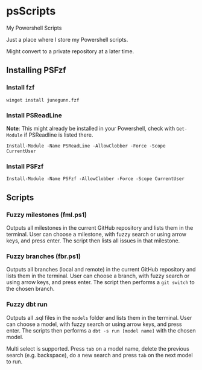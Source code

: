 # psScripts
My Powershell Scripts

Just a place where I store my Powershell scripts.

Might convert to a private repository at a later time.

## Installing PSFzf

### Install fzf

`winget install junegunn.fzf`

### Install PSReadLine

**Note**: This might already be installed in your Powershell, check with `Get-Module` if PSReadline is listed there. 

`Install-Module -Name PSReadLine -AllowClobber -Force -Scope CurrentUser`

### Install PSFzf

`Install-Module -Name PSFzf -AllowClobber -Force -Scope CurrentUser`

## Scripts

### Fuzzy milestones (fml.ps1)
Outputs all milestones in the current GitHub repository and lists them in the terminal. User can choose a milestone, with fuzzy search or using arrow keys, and press enter. The script then lists all issues in that milestone.

### Fuzzy branches (fbr.ps1)
Outputs all branches (local and remote) in the current GitHub repository and lists them in the terminal. User can choose a branch, with fuzzy search or using arrow keys, and press enter. The script then performs a `git switch` to the chosen branch.

### Fuzzy dbt run
Outputs all .sql files in the `models` folder and lists them in the terminal. User can choose a model, with fuzzy search or using arrow keys, and press enter. The scripts then performs a `dbt -s run [model name]` with the chosen model.

Multi select is supported. Press `tab` on a model name, delete the previous search (e.g. backspace), do a new search and press `tab` on the next model to run.
